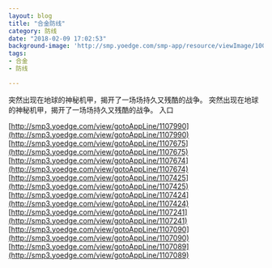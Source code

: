 ```yaml
---
layout: blog
title: "合金防线"
category: 防线
date: "2018-02-09 17:02:53"
background-image: 'http://smp.yoedge.com/smp-app/resource/viewImage/1003658appline.png'
tags:
- 合金
- 防线

---
```

突然出现在地球的神秘机甲，揭开了一场场持久又残酷的战争。
突然出现在地球的神秘机甲，揭开了一场场持久又残酷的战争。
入口

[http://smp3.yoedge.com/view/gotoAppLine/1107990](http://smp3.yoedge.com/view/gotoAppLine/1107990)
[http://smp3.yoedge.com/view/gotoAppLine/1107675](http://smp3.yoedge.com/view/gotoAppLine/1107675)
[http://smp3.yoedge.com/view/gotoAppLine/1107674](http://smp3.yoedge.com/view/gotoAppLine/1107674)
[http://smp3.yoedge.com/view/gotoAppLine/1107425](http://smp3.yoedge.com/view/gotoAppLine/1107425)
[http://smp3.yoedge.com/view/gotoAppLine/1107424](http://smp3.yoedge.com/view/gotoAppLine/1107424)
[http://smp3.yoedge.com/view/gotoAppLine/1107241](http://smp3.yoedge.com/view/gotoAppLine/1107241)
[http://smp3.yoedge.com/view/gotoAppLine/1107090](http://smp3.yoedge.com/view/gotoAppLine/1107090)
[http://smp3.yoedge.com/view/gotoAppLine/1107089](http://smp3.yoedge.com/view/gotoAppLine/1107089)

        
